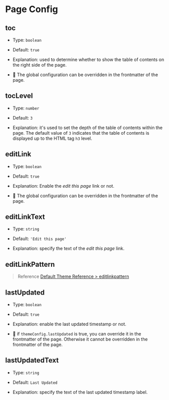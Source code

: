 # Page Config

## toc

- Type: `boolean`

- Default: `true`

- Explanation: used to determine whether to show the table of contents on the right side of the page.

- :triangular_flag_on_post: The global configuration can be overridden in the frontmatter of the page.

## tocLevel

- Type: `number`

- Default: `3`

- Explanation: it's used to set the depth of the table of contents within the page. The default value of `3` indicates that the table of contents is displayed up to the HTML tag `h3` level.

## editLink

- Type: `boolean`

- Default: `true`

- Explanation: Enable the _edit this page_ link or not.

- :triangular_flag_on_post: The global configuration can be overridden in the frontmatter of the page.

## editLinkText

- Type: `string`

- Default: `'Edit this page'`

- Explanation: specify the text of the _edit this page_ link.

## editLinkPattern

> Reference [Default Theme Reference > editlinkpattern](https://v2.vuepress.vuejs.org/reference/default-theme/config.html#editlinkpattern)

## lastUpdated

- Type: `boolean`

- Default: `true`

- Explanation: enable the last updated timestamp or not.

- :triangular_flag_on_post: if `themeConfig.lastUpdated` is true, you can override it in the frontmatter of the page. Otherwise it cannot be overridden in the frontmatter of the page.

## lastUpdatedText

- Type: `string`

- Default: `Last Updated`

- Explanation: specify the text of the last updated timestamp label.
